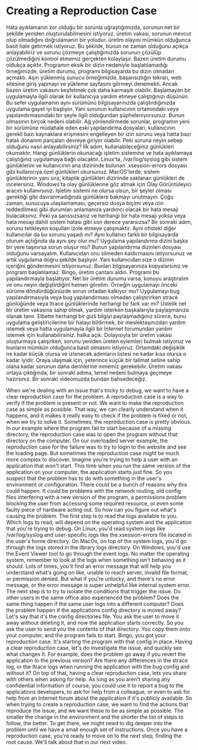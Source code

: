 # Creating a Reproduction Case

Hata ayıklamanın zor olduğu bir sorunla uğraştığımızda, sorunun net bir şekilde yeniden oluşturulabilmesini istiyoruz. üretim vakası, sorunun mevcut olup olmadığını doğrulamanın bir yoludur. üretim olayını mümkün olduğunca basit hale getirmek istiyoruz. Bu şekilde, bunun ne zaman olduğunu açıkça anlayabiliriz ve sorunu çözmeye çalıştığımızda sorunun çözülüp çözülmediğini kontrol etmemiz gerçekten kolaylaşır. Bazen üretim durumu oldukça açıktır. Programın eksik bir dizin nedeniyle başlatılamadığı örneğimizde, üretim durumu, programı bilgisayarda bu dizin olmadan açmaktı. Aşırı yüklenmiş sunucu örneğimizde, başarısızlığın tekrarı, web sitesine giriş yapmayı ve yükleme sayfasını görmeyi denemekti. Ancak bazen üretim vakasını keşfetmek çok daha karmaşık olabilir. Başlamayan bir uygulamayla ilgili olarak bir kullanıcıya yardım etmeye çalıştığınızı düşünün. Bu sefer uygulamanın aynı sürümünü bilgisayarınızda çalıştırdığınızda uygulama gayet iyi başlıyor. Yani sorunun kullanıcının ortamındaki veya yapılandırmasındaki bir şeyle ilgili olduğundan şüpheleniyorsunuz. Bunun olmasının birçok nedeni olabilir. Ağ yönlendirmede sorunlar, programın yeni bir sürümüne müdahale eden eski yapılandırma dosyaları, kullanıcının gerekli bazı kaynaklara erişmesini engelleyen bir izin sorunu veya hatta bazı hatalı donanım parçaları devreye giriyor olabilir. Peki soruna neyin sebep olduğunu nasıl anlayabilirsiniz? İlk adım, kullanabileceğiniz günlükleri okumaktır. Hangi günlüklerin okunacağı işletim sistemine ve hata ayıklamaya çalıştığınız uygulamaya bağlı olacaktır. Linux'ta, /var/log/syslog gibi sistem günlüklerini ve kullanıcının ana dizininde bulunan .xsession-errors dosyası gibi kullanıcıya özel günlükleri okursunuz. MacOS'lerde, sistem günlüklerinin yanı sıra, kitaplık günlükleri dizininde saklanan günlükleri de incelersiniz. Windows'ta olay günlüklerine göz atmak için Olay Görüntüleyici aracını kullanırsınız. İşletim sistemi ne olursa olsun, bir şeyler olması gerektiği gibi davranmadığında günlüklere bakmayı unutmayın. Çoğu zaman, sunucuya ulaşılamaması, geçersiz dosya biçimi veya izin reddedilmesi gibi durumları anlamanıza yardımcı olacak bir hata mesajı bulacaksınız. Peki ya şanssızsanız ve herhangi bir hata mesajı yoksa veya hata mesajı dahili sistem hatası gibi son derece yararsızsa? Bir sonraki adım, sorunu tetikleyen koşulları izole etmeye çalışmaktır. Aynı ofisteki diğer kullanıcılar da bu sorunu yaşadı mı? Aynı kullanıcı farklı bir bilgisayarda oturum açtığında da aynı şey olur mu? Uygulama yapılandırma dizini başka bir yere taşınırsa sorun oluşur mu? Bunun yapılandırma dizinleri dosyası olduğunu varsayalım. Kullanıcıdan onu silmeden kaldırmasını istiyorsunuz ve artık uygulama doğru şekilde başlıyor. Yani kullanıcıdan size o dizinin içeriğini göndermesini istiyorsunuz. Bunları bilgisayarınıza kopyalarsınız ve program başlatılamaz. Bingo, üretim çantanı aldın. Programı bu yapılandırmayla başlatıyor. Net bir üretim durumu varsa, konuyu araştıralım ve onu neyin değiştirdiğini hemen görelim. Örneğin uygulamayı önceki sürüme döndürdüğünüzde sorun ortadan kalkıyor mu? Uygulamayı bug yapılandırmasıyla veya bug yapılandırması olmadan çalıştırırken strace günlüğünde veya ltrace günlüklerinde herhangi bir fark var mı? Üstelik net bir üretim vakasına sahip olmak, yardım isterken başkalarıyla paylaşmanıza olanak tanır. Elbette herhangi bir gizli bilgiyi paylaşmadığınız sürece, bunu uygulama geliştiricilerine bir hatayı bildirmek, bir meslektaşınızdan yardım istemek veya hatta uygulamayla ilgili bir İnternet forumundan yardım istemek için kullanabilirsiniz. halka açık. Dolayısıyla bir üretim vakası oluşturmaya çalışırken, sorunu yeniden üreten eylemleri bulmak istiyoruz ve bunların mümkün olduğunca basit olmasını istiyoruz. Ortamdaki değişiklik ne kadar küçük olursa ve izlenecek adımların listesi ne kadar kısa olursa o kadar iyidir. Oraya ulaşmak için, yeterince küçük bir talimat setine sahip olana kadar sorunun daha derinlerine inmemiz gerekebilir. Üretim vakası ortaya çıktığında, bir sonraki adıma, temel nedeni bulmaya geçmeye hazırsınız. Bir sonraki videomuzda bundan bahsedeceğiz.

When we're dealing with an issue that's tricky to debug, we want to have a clear reproduction case for the problem. A reproduction case is a way to verify if the problem is present or not. We want to make the reproduction case as simple as possible. That way, we can clearly understand when it happens, and it makes it really easy to check if the problem is fixed or not, when we try to solve it. Sometimes, the reproduction case is pretty obvious. In our example where the program fail to start because of a missing directory, the reproduction case was to open the program without that directory on the computer. On our overloaded server example, the reproduction case for the failure was to try to login to the website and see the loading page. But sometimes the reproduction case might be much more complex to discover. Imagine you're trying to help a user with an application that won't start. This time when you run the same version of the application on your computer, the application starts just fine. So you suspect that the problem has to do with something in the user's environment or configuration. There could be a bunch of reasons why this could happen. It could be problems with the network routing, old config files interfering with a new version of the program, a permissions problem blocking the user from accessing some required resource, or even some faulty piece of hardware acting out. So how can you figure out what's causing the problem. The first step is to read the logs available to you. Which logs to read, will depend on the operating system and the application that you're trying to debug. On Linux, you'd read system logs like /var/log/syslog and user-specific logs like the.xsession-errors file located in the user's home directory. On MacOs, on top of the system logs, you'd go through the logs stored in the library logs directory. On Windows, you'd use the Event Viewer tool to go through the event logs. No matter the operating system, remember to look at the logs when something isn't behaving as it should. Lots of times, you'll find an error message that will help you understand what's going on like, unable to reach server, invalid file format, or permission denied. But what if you're unlucky, and there's no error message, or the error message is super unhelpful like internal system error. The next step is to try to isolate the conditions that trigger the issue. Do other users in the same office also experienced the problem? Does the same thing happen if the same user logs into a different computer? Does the problem happen if the applications config directory is moved away? Let's say that it's the config directories file. You ask the user to move it away without deleting it, and now the application starts correctly. So you ask the user to send you the contents of that directory. You copy them onto your computer, and the program fails to start. Bingo, you got your reproduction case. It's starting the program with that config in place. Having a clear reproduction case, let's do investigate the issue, and quickly see what changes it. For example, does the problem go away if you revert the application to the previous version? Are there any differences in the strace log, or the ltrace logs when running the application with the bug config and without it? On top of that, having a clear reproduction case, lets you share with others when asking for help. As long as you aren't sharing any confidential information of course, you could use it to report a bug to the applications developers, to ask for help from a colleague, or even to ask for help from an Internet forum about the application if it's publicly available. So when trying to create a reproduction case, we want to find the actions that reproduce the issue, and we want these to be as simple as possible. The smaller the change in the environment and the shorter the list of steps to follow, the better. To get there, we might need to dig deeper into the problem until we have a small enough set of instructions. Once you have a reproduction case, you're ready to move on to the next step, finding the root cause. We'll talk about that in our next video.